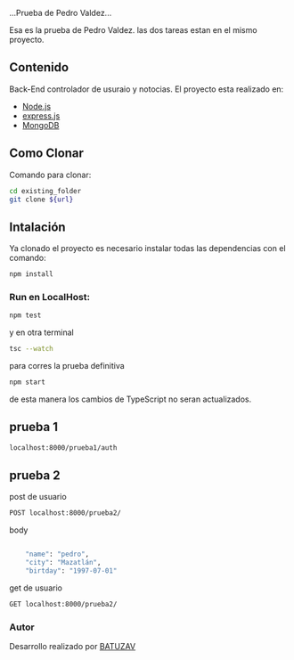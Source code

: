  ...Prueba de Pedro Valdez...

Esa es la prueba de Pedro Valdez. las dos tareas estan en el mismo proyecto. 

## Contenido

Back-End controlador de usuraio y notocias.
El proyecto esta realizado en:

- [Node.js](https://nodejs.org/es/)
- [express.js](https://expressjs.com/es/)
- [MongoDB](https://www.mongodb.com/es)

## Como Clonar

Comando para clonar:

```bash
cd existing_folder
git clone ${url}

```

## Intalación

Ya clonado el proyecto es necesario instalar todas las dependencias con el comando:

```bash
npm install
```

### Run en LocalHost:
```bash
npm test
```
y en otra terminal 
```bash
tsc --watch
```

para corres la prueba definitiva 

```bash
npm start
```
de esta manera los cambios de TypeScript no seran actualizados. 

## prueba 1 
```bash
localhost:8000/prueba1/auth
```

## prueba 2

post de usuario
```bash
POST localhost:8000/prueba2/
```
body

```bash

    "name": "pedro",
    "city": "Mazatlán",
    "birtday": "1997-07-01"

```

get de usuario
```bash
GET localhost:8000/prueba2/
```









### Autor

Desarrollo realizado por [BATUZAV](https://batuzav.com)
